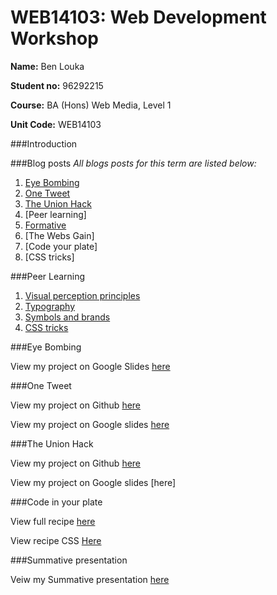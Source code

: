 # WEB14103: Web Development Workshop

**Name:** Ben Louka

**Student no:** 96292215

**Course:** BA (Hons) Web Media, Level 1

**Unit Code:** WEB14103


###Introduction


###Blog posts
*All blogs posts for this term are listed below:*

1. [Eye Bombing](https://medium.com/@blouka/18124750782b)
2. [One Tweet](https://medium.com/@blouka/3b8abf985162)
3. [The Union Hack](https://medium.com/@blouka/a4f454766b99)
4. [Peer learning]
5. [Formative](https://medium.com/@blouka/93a402577f85)
6. [The Webs Gain]
7. [Code your plate]
8. [CSS tricks]

###Peer Learning
1. [Visual perception principles](https://docs.google.com/presentation/d/1GJjMppeeNt98rnjT8lhDBicm6FtLKzr4UgVyUp95CvE/pub?slide=id.p)
2. [Typography](https://docs.google.com/presentation/d/1b5uZTv0hIQMBxu0O7IAN0jJ0bnMgSytB-vWI4ANOld0/edit#slide=id.p3)
3. [Symbols and brands](https://docs.google.com/presentation/d/1Wdq71l2nm_HOG4QaaC9R86vcSPwXHpOMRNx6YlHr50w/edit)
4. [CSS tricks](http://slides.com/josebayontorres/deck-5-1#/)



###Eye Bombing

View my project on Google Slides [here](https://docs.google.com/presentation/d/1fKzT6UncrZ4-Eq9HKPfxZni0BBSqnteSGG5pQrK8uw4/edit#slide=id.geae86b3ea_0_29)

###One Tweet

View my project on Github [here](https://github.com/blouka/Web14103-Ben-Louka/tree/master/OneTweet)

View my project on Google slides [here](https://docs.google.com/presentation/d/1zvkzAGCBsfVFwb3snAskKVmCcQKxnPvO8lzsxeVimt4/edit?usp=sharing) 

###The Union Hack

View my project on Github [here](https://github.com/blouka/Web14103-Ben-Louka/tree/master/UnionHack)

View my project on Google slides [here]

###Code in your plate

View full recipe [here](https://d157rqmxrxj6ey.cloudfront.net/blouka/16169/)

View recipe CSS [Here](file:///Users/benlouka/Downloads/project/style.css)

###Summative presentation

Veiw my Summative presentation [here](https://docs.google.com/presentation/d/1qp0M6pHRfUjcDfXsuC047PPkWtL0kh2nZurzFBUS5UY/edit?usp=sharing)